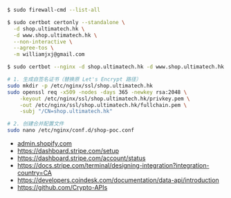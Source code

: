 ```bash
$ sudo firewall-cmd --list-all

$ sudo certbot certonly --standalone \
  -d shop.ultimatech.hk \
  -d www.shop.ultimatech.hk \
  --non-interactive \
  --agree-tos \
  -m williamjxj@gmail.com

$ sudo certbot --nginx -d shop.ultimatech.hk -d www.shop.ultimatech.hk

# 1. 生成自签名证书（替换原 Let's Encrypt 路径）
sudo mkdir -p /etc/nginx/ssl/shop.ultimatech.hk
sudo openssl req -x509 -nodes -days 365 -newkey rsa:2048 \
    -keyout /etc/nginx/ssl/shop.ultimatech.hk/privkey.pem \
    -out /etc/nginx/ssl/shop.ultimatech.hk/fullchain.pem \
    -subj "/CN=shop.ultimatech.hk"

# 2. 创建合并配置文件
sudo nano /etc/nginx/conf.d/shop-poc.conf

```

- [admin.shopify.com](https://admin.shopify.com/store/xbuces-hc)
- https://dashboard.stripe.com/setup
- https://dashboard.stripe.com/account/status
- https://docs.stripe.com/terminal/designing-integration?integration-country=CA
- https://developers.coindesk.com/documentation/data-api/introduction
- https://github.com/Crypto-APIs

